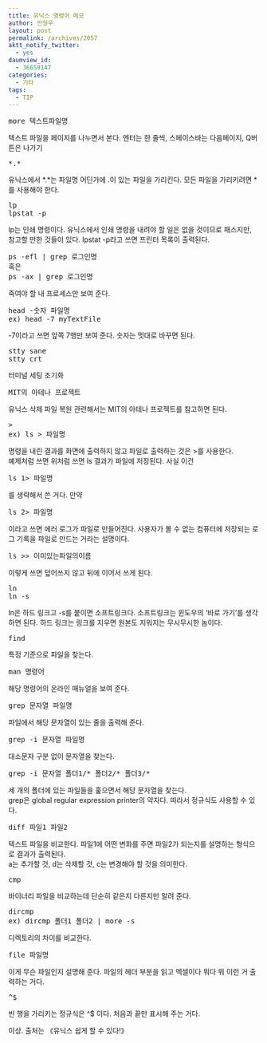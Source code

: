 ```yaml
---
title: 유닉스 명령어 메모
author: 안형우
layout: post
permalink: /archives/2057
aktt_notify_twitter:
  - yes
daumview_id:
  - 36659147
categories:
  - 기타
tags:
  - TIP
---
```

<pre>more 텍스트파일명</pre>

텍스트 파일을 페이지를 나누면서 본다. 엔터는 한 줄씩, 스페이스바는 다음페이지, Q버튼은 나가기

<pre>*.*</pre>

유닉스에서 \*.\*는 파일명 어딘가에 .이 있는 파일을 가리킨다. 모든 파일을 가리키려면 *를 사용해야 한다.

<pre>lp
lpstat -p</pre>

lp는 인쇄 명령이다. 유닉스에서 인쇄 명령을 내려야 할 일은 없을 것이므로 패스지만, 참고할 만한 것들이 있다. lpstat -p라고 쓰면 프린터 목록이 출력된다.

<pre>ps -efl | grep 로그인명
혹은
ps -ax | grep 로그인명</pre>

죽여야 할 내 프로세스만 보여 준다.

<pre>head -숫자 파일명
ex) head -7 myTextFile</pre>

-7이라고 쓰면 앞쪽 7행만 보여 준다. 숫자는 멋대로 바꾸면 된다.

<pre>stty sane
stty crt</pre>

터미널 세팅 조기화

<pre>MIT의 아테나 프로젝트</pre>

유닉스 삭제 파일 복원 관련해서는 MIT의 아테나 프로젝트를 참고하면 된다.

<pre>&gt;
ex) ls &gt; 파일명</pre>

명령을 내린 결과를 화면에 출력하지 않고 파일로 출력하는 것은 >를 사용한다.  
예제처럼 쓰면 위처럼 쓰면 ls 결과가 파일에 저장된다. 사실 이건

<pre>ls 1&gt; 파일명</pre>

를 생략해서 쓴 거다. 만약

<pre>ls 2&gt; 파일명</pre>

이라고 쓰면 에러 로그가 파일로 만들어진다. 사용자가 볼 수 없는 컴퓨터에 저장되는 로그 기록을 파일로 만드는 거라는 설명이다.

<pre>ls &gt;&gt; 이미있는파일의이름</pre>

이렇게 쓰면 덮어쓰지 않고 뒤에 이어서 쓰게 된다.

<pre>ln
ln -s</pre>

ln은 하드 링크고 -s를 붙이면 소프트링크다. 소프트링크는 윈도우의 &#8216;바로 가기&#8217;를 생각하면 된다. 하드 링크는 링크를 지우면 원본도 지워지는 무시무시한 놈이다.

<pre>find</pre>

특정 기준으로 파일을 찾는다.

<pre>man 명령어</pre>

해당 명령어의 온라인 매뉴얼을 보여 준다.

<pre>grep 문자열 파일명</pre>

파일에서 해당 문자열이 있는 줄을 출력해 준다.

<pre>grep -i 문자열 파일명</pre>

대소문자 구분 없이 문자열을 찾는다.

<pre>grep -i 문자열 폴더1/* 폴더2/* 폴더3/*</pre>

세 개의 폴더에 있는 파일들을 훑으면서 해당 문자열을 찾는다.  
grep은 global regular expression printer의 약자다. 따라서 정규식도 사용할 수 있다.

<pre>diff 파일1 파일2</pre>

텍스트 파일을 비교한다. 파일1에 어떤 변화를 주면 파일2가 되는지를 설명하는 형식으로 결과가 출력된다.  
a는 추가할 것, d는 삭제할 것, c는 변경해야 할 것을 의미한다.

<pre>cmp</pre>

바이너리 파일을 비교하는데 단순히 같은지 다른지만 알려 준다.

<pre>dircmp
ex) dircmp 폴더1 폴더2 | more -s</pre>

디렉토리의 차이를 비교한다.

<pre>file 파일명</pre>

이게 무슨 파일인지 설명해 준다. 파일의 헤더 부분을 읽고 엑셀이다 뭐다 뭐 이런 거 출력하는 거다.

<pre>^$</pre>

빈 행을 가리키는 정규식은 ^$ 이다. 처음과 끝만 표시해 주는 거다.

이상. 출처는 《유닉스 쉽게 할 수 있다!》
